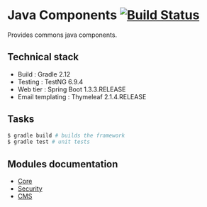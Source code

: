 # Java Components [![Build Status](https://travis-ci.org/Daeliin/rest-framework.svg?branch=master)](https://travis-ci.org/Daeliin/rest-framework)

Provides commons java components.

## Technical stack
* Build : Gradle 2.12
* Testing : TestNG 6.9.4
* Web tier : Spring Boot 1.3.3.RELEASE
* Email templating : Thymeleaf 2.1.4.RELEASE

## Tasks
```bash
$ gradle build # builds the framework
$ gradle test # unit tests
```

## Modules documentation
* [Core](https://github.com/Daeliin/java-components/wiki/Module-:-core)
* [Security](https://github.com/Daeliin/java-components/wiki/Module-:-security)
* [CMS](https://github.com/Daeliin/java-components/wiki/Module-:-cms)


